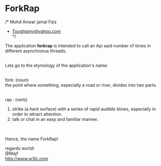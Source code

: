 # ForkRap
/* Mohd Anwar jamal Faiz <br />
 * Toughjamy@yahoo.com <br />
*/

The application <b>forkrap</b> is intended to call an Api said number of times in different asynchronus threads. <br /><br />

Lets go to the etymology of the application's name: <br /><br />

fork: (noun)<br />
the point where something, especially a road or river, divides into two parts.<br /><br />

rap : (verb)<br />
1. strike (a hard surface) with a series of rapid audible blows, especially in order to attract attention.<br />
2. talk or chat in an easy and familiar manner. <br />

<br /> <br />
Hence, the name ForkRap!


regards world!<br />
@Majf<br />
http://www.w3lc.com<br />

